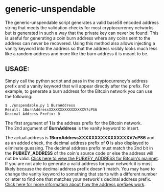 generic-unspendable
====================

The generic-unspendable script generates a valid base58 encoded address string that meets the validation checks for most cryptocurrency networks but is generated in such a way that the private key can never be found. This is useful for generating a coin burn address where any coins sent to the address can never be recovered. Using this method also allows injecting a vanity keyword into the address so that the address visibly looks much less like a random address and more like the burn address it is meant to be.

USAGE:
----------------------------

Simply call the python script and pass in the cryptocurrency's address prefix and a vanity keyword that will appear directly after the prefix. For example, to generate a burn address for the Bitcoin network you can use the following:

```
$ ./unspendable.py 1 BurnAddress
Result: 1BurnAddressXXXXXXXXXXXXXXXXV7cPS6
Decimal Address Prefix: 0
```

The first argument of **1** is the address prefix for the Bitcoin network.  
The 2nd argument of **BurnAddress** is the vanity keyword to insert.

The actual address is **1BurnAddressXXXXXXXXXXXXXXXXV7cPS6** and as an added check, the decimal address prefix of **0** is also displayed to eliminate guessing. The decimal address prefix must match the 2nd bit in the **PUBKEY_ADDRESS** of the coin's source code or else the address will not be valid. [Click here to view the PUBKEY_ADDRESS for Bitcoin's mainnet](https://github.com/bitcoin/bitcoin/blob/257f750cd986641afe04316ed0b22b646b56b60b/src/chainparams.cpp#L132). If you are not able to generate a valid address for your network it is most likely because the decimal address prefix doesn't match. You may have to change the vanity keyword to something that starts with a different number or letter to find one that matches your network's decimal address prefix. [Click here for more information about how the address prefixes work](https://en.bitcoin.it/wiki/List_of_address_prefixes).
